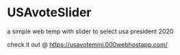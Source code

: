 # USAvoteSlider
a simple web temp with slider to select usa president 2020

check it out @       https://usavotemini.000webhostapp.com/
